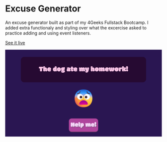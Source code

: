 # Excuse Generator

An excuse generator built as part of my 4Geeks Fullstack Bootcamp. I added extra functionaly and styling over what the excercise asked to practice adding and using event listeners.

[See it live](https://excuse-generator-wm.vercel.app/)

![Preview](./src/assets/img/preview.png)
